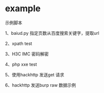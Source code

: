 # example
示例脚本


1、baiud.py
指定页数从百度搜索关键字，提取url


2、xpath test

3、H3C IMC 密码解密

4、php xxe test

5、使用hackhttp 发送get 请求

6、hackhttp 发送burp raw 数据示例
